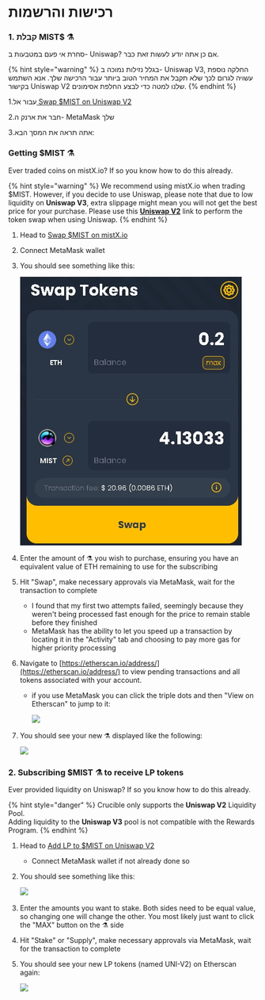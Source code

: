 # רכישות והרשמות

### 1. קבלת MIST$ ⚗️

סחרת אי פעם במטבעות ב- Uniswap? אם כן אתה יודע לעשות זאת כבר.

{% hint style="warning" %}
בגלל נזילות נמוכה ב- Uniswap V3, החלקה נוספת עשויה לגרום לכך שלא תקבל את המחיר הטוב ביותר עבור הרכישה שלך. אנא השתמש בקישור Uniswap V2 שלנו למטה כדי לבצע החלפת אסימונים.
{% endhint %}



1.עבור אל[ Swap $MIST on Uniswap V2](http://swap.alchemist.wtf/)

2.חבר את ארנק ה- MetaMask שלך

3.אתה תראה את המסך הבא:



### Getting $MIST ⚗️

Ever traded coins on mistX.io? If so you know how to do this already.

{% hint style="warning" %}
We recommend using mistX.io when trading $MIST.  However, if you decide to use Uniswap, please note that due to low liquidity on **Uniswap V3**, extra slippage might mean you will not get the best price for your purchase. Please use this [**Uniswap V2**](https://app.uniswap.org/#/swap?outputCurrency=0x88acdd2a6425c3faae4bc9650fd7e27e0bebb7ab&use=V2) link to perform the token swap when using Uniswap.
{% endhint %}

1. Head to [Swap $MIST on mistX.io](http://swap.alchemist.wtf/)
2. Connect MetaMask wallet
3. You should see something like this:

    ![](.gitbook/assets/swap%20%282%29%20%281%29.jpg)

4.  Enter the amount of ⚗️ you wish to purchase, ensuring you have an equivalent value of ETH remaining to use for the subscribing
5. Hit "Swap", make necessary approvals via MetaMask, wait for the transaction to complete
   * I found that my first two attempts failed, seemingly because they weren't being processed fast enough for the price to remain stable before they finished
   * MetaMask has the ability to let you speed up a transaction by locating it in the "Activity" tab and choosing to pay more gas for higher priority processing
6. Navigate to [https://etherscan.io/address/](https://etherscan.io/address/) to view pending transactions and all tokens associated with your account.
   * if you use MetaMask you can click the triple dots and then "View on Etherscan" to jump to it:

     ![](https://i.imgur.com/jdzodQP.png)
7. You should see your new ⚗️ displayed like the following:

    ![](https://i.imgur.com/bF9wsrg.png)

### 2. Subscribing $MIST ⚗️ to receive LP tokens

Ever provided liquidity on Uniswap? If so you know how to do this already.

{% hint style="danger" %}
Crucible only supports the **Uniswap V2** Liquidity Pool.   
Adding liquidity to the **Uniswap V3** pool is not compatible with the Rewards Program.
{% endhint %}

1. Head to [Add LP to $MIST on Uniswap V2](https://app.uniswap.org/#/add/v2/0x88acdd2a6425c3faae4bc9650fd7e27e0bebb7ab/ETH)
   * Connect MetaMask wallet if not already done so
2. You should see something like this:

    ![](https://i.imgur.com/7paIEyF.png)

3. Enter the amounts you want to stake. Both sides need to be equal value, so changing one will change the other. You most likely just want to click the "MAX" button on the ⚗️ side
4. Hit "Stake" or "Supply", make necessary approvals via MetaMask, wait for the transaction to complete
5. You should see your new LP tokens \(named UNI-V2\) on Etherscan again:

    ![](https://i.imgur.com/6hAoHGw.png)

## 

